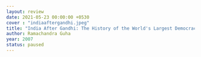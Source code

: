 ```yaml
---
layout: review
date: 2021-05-23 00:00:00 +0530
cover : "indiaaftergandhi.jpeg"
title: "India After Gandhi: The History of the World's Largest Democracy"
author: Ramachandra Guha
year: 2007
status: paused
---
```

